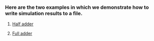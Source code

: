 ### Here are the two examples in which we demonstrate how to write simulation results to a file.

1. [Half adder](https://github.com/dicdesign/workshop_may6th_25th_2024/tree/main/week1/writingOutputToFile/ha)

2. [Full adder](https://github.com/dicdesign/workshop_may6th_25th_2024/tree/main/week1/writingOutputToFile/ha)

